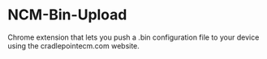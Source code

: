 # NCM-Bin-Upload

Chrome extension that lets you push a .bin configuration file to your device using the cradlepointecm.com website.  

